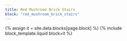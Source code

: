 ```yaml
---
title: Red Mushroom Brick Stairs
block: "red_mushroom_brick_stairs"
---
```


{% assign it = site.data.blocks[page.block] %}
{% include block_template.liquid block=it %}


